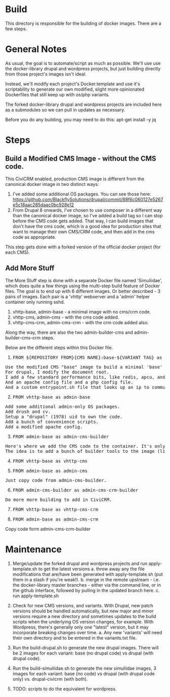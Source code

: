 
# Build

This directory is responsible for the building of docker images. There are a few steps.

# General Notes

As usual, the goal is to automate/script as much as possible. We'll use use the docker-library drupal and wordpress projects, but just building directly from those project's images isn't ideal.

Instead, we'll modify each project's Docker.template and use it's scriptability to generate our own modified, slight more opinionated Dockerfiles that still keep up with os/php variants.

The forked docker-library drupal and wordpress projects are included here as a submodules so we can pull in updates as necessary. 

Before you do any building, you may need to do this: apt-get install -y jq

# Steps

## Build a Modified CMS Image - without the CMS code.

This CiviCRM enabled, production CMS image is different from the canonical docker image in two distinct ways:
1. I've added some additional OS packages. You can see those here: 
https://github.com/BlackflySolutions/drupal/commit/88f6c060127e5267e5c18aac285daac0bc928e12
2. From Drupal 8 onwards, I've chosen to use composer in a different way than the canonical docker image, so I've added a build tag so I can stop before the CMS code gets added. That way, I can build images that don't have the cms code, which is a good idea for production sites that want to manage their own CMS/CRM code, and then add in the cms code as appropriate.

This step gets done with a forked version of the official docker project (for each CMS).

## Add More Stuff

The More Stuff step is done with a separate Docker file named 'Simuliidae', which does quite a few things using the multi-step build feature of Docker files. The goal is to end up with 6 different images. Or better described - 3 pairs of images. Each pair is a 'vhttp' webserver and a 'admin' helper container only running sshd.

1. vhttp-base, admin-base - a minimal image with no cms/crm code.
2. vhttp-cms, admin-cms - with the cms code added.
3. vhttp-cms-crm, admin-cms-crm - with the crm code added also.

Along the way, there are also the two admin-builder-cms and admin-builder-cms-crm steps.

Below are the different steps within this Docker file.

1. <pre>FROM ${REPOSITORY_FROM}{CMS_NAME}:base-${VARIANT_TAG} as vhttp-base</pre>
<pre>Use the modified CMS "base" image to build a minimal 'base' webserver image.
For drupal, I modify the document root.
I add a few standard performance bits, like redis, apcu, and imagick, as well as an msmtp setup to do mail. 
And an apache config file and a php config file.
And a custom entrypoint.sh file that looks up an ip to communicate with the container host.</pre>

2. <pre>FROM vhttp-base as admin-base</pre>
<pre>Add some additional admin-only OS packages. 
Add drush and cv.
Setup a "drupal" (1978) uid to own the code.
Add a bunch of convenience scripts.
Add a modified apache config.</pre>

3. <pre>FROM admin-base as admin-cms-builder</pre>
<pre>Here's where we add the CMS code to the container. It's only for the (4) non-base images.
The idea is to add a bunch of builder tools to the image (like composer, but also some other stuff that CiviCRM especially needs), and then build interim images from which we copy code. Yes, the 'builder pattern'.</pre>

4. <pre>FROM vhttp-base as vhttp-cms</pre>
5. <pre>FROM admin-base as admin-cms</pre>
<pre>Just copy code from admin-cms-builder.</pre>

6. <pre>FROM admin-cms-builder as admin-cms-crm-builder</pre>
<pre>Do more more building to add in CiviCRM.</pre>

7. <pre>FROM vhttp-base as vhttp-cms-crm</pre>
8. <pre>FROM admin-base as admin-cms-crm</pre>
Copy code form admin-cms-crm-builder</pre>

# Maintenance

1. Merge/update the forked drupal and wordpress projects and run apply-template.sh to get the latest versions 
  a. throw away any the file modifications that are/have been generated with apply-template.sh (put them in a stash if you're weak!).
  b. merge in the remote upstream - i.e. the docker-library master branches - either via the command line, or in the github interface, followed by pulling in the updated branch here.
  c. run apply-template.sh

2. Check for new CMS versions, and variants. With Drupal, new patch versions should be handled automatically, but new major and minor versions require a new directory and sometimes updates to the build scripts when the underlying OS version changes, for example. With Wordpress, there's generally only one "latest" version, but it may incorporate breaking changes over time.
  a. Any new 'variants' will need their own directory and to be entered in the variants.txt file.

3. Run the build-drupal.sh to generate the new drupal images. There will be 2 images for each variant: base (no drupal code) vs drupal (with drupal code).
4. Run the build-simuliidae.sh to generate the new simuliidae images, 3 images for each variant: base (no code) vs drupal (with drupal code only) vs. drupal-civicrm (with both).
5. TODO: scripts to do the equivalent for wordpress.
